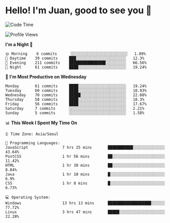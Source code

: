 # Hello! I'm Juan, good to see you 👋

<!--
**Y-k-Y/Y-k-Y** is a ✨ _special_ ✨ repository because its `README.md` (this file) appears on your GitHub profile.

Here are some ideas to get you started:

- 🔭 I’m currently working on ...
- 🌱 I’m currently learning ...
- 👯 I’m looking to collaborate on ...
- 🤔 I’m looking for help with ...
- 💬 Ask me about ...
- 📫 How to reach me: ...
- 😄 Pronouns: ...
- ⚡ Fun fact: ...
-->
<!--
![Profile views](https://gpvc.arturio.dev/Y-k-Y)

[![Omid Nikrah StackOverflow](https://github-readme-stackoverflow.vercel.app/?userID=9517076)](https://stackoverflow.com/users/9517076/i-have-10-fingers)
-->

<!--START_SECTION:waka-->
![Code Time](http://img.shields.io/badge/Code%20Time-40%20hrs%2056%20mins-blue)

![Profile Views](http://img.shields.io/badge/Profile%20Views-0-blue)

**I'm a Night 🦉** 

```text
🌞 Morning    6 commits      ░░░░░░░░░░░░░░░░░░░░░░░░░   1.89% 
🌆 Daytime    39 commits     ███░░░░░░░░░░░░░░░░░░░░░░   12.3% 
🌃 Evening    211 commits    ████████████████░░░░░░░░░   66.56% 
🌙 Night      61 commits     ████░░░░░░░░░░░░░░░░░░░░░   19.24%

```
📅 **I'm Most Productive on Wednesday** 

```text
Monday       61 commits     ████░░░░░░░░░░░░░░░░░░░░░   19.24% 
Tuesday      60 commits     ████░░░░░░░░░░░░░░░░░░░░░   18.93% 
Wednesday    70 commits     █████░░░░░░░░░░░░░░░░░░░░   22.08% 
Thursday     58 commits     ████░░░░░░░░░░░░░░░░░░░░░   18.3% 
Friday       56 commits     ████░░░░░░░░░░░░░░░░░░░░░   17.67% 
Saturday     7 commits      ░░░░░░░░░░░░░░░░░░░░░░░░░   2.21% 
Sunday       5 commits      ░░░░░░░░░░░░░░░░░░░░░░░░░   1.58%

```


📊 **This Week I Spent My Time On** 

```text
⌚︎ Time Zone: Asia/Seoul

💬 Programming Languages: 
JavaScript               7 hrs 25 mins       ███████████░░░░░░░░░░░░░░   43.64% 
PostCSS                  1 hr 56 mins        ██░░░░░░░░░░░░░░░░░░░░░░░   11.42% 
HTML                     1 hr 30 mins        ██░░░░░░░░░░░░░░░░░░░░░░░   8.84% 
Java                     1 hr 10 mins        █░░░░░░░░░░░░░░░░░░░░░░░░   6.9% 
CSS                      1 hr 8 mins         █░░░░░░░░░░░░░░░░░░░░░░░░   6.73%

💻 Operating System: 
Windows                  13 hrs 13 mins      ███████████████████░░░░░░   77.72% 
Linux                    3 hrs 47 mins       █████░░░░░░░░░░░░░░░░░░░░   22.28%

```


<!--END_SECTION:waka-->
